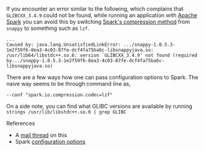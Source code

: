 If you encounter an error similar to the following, which complains that `GLIBCXX_3.4.9` could not be found, while running an application with [Apache Spark](https://spark.apache.org/) you can avoid this by switching [Spark's compression method](https://spark.apache.org/docs/latest/configuration.html#compression-and-serialization) from `snappy` to something such as `lzf`.


    ...
    Caused by: java.lang.UnsatisfiedLinkError: .../snappy-1.0.5.3-1e2f59f6-8ea3-4c03-87fe-dcf4fa75ba6c-libsnappyjava.so: /usr/lib64/libstdc++.so.6: version `GLIBCXX_3.4.9' not found (required by.../snappy-1.0.5.3-1e2f59f6-8ea3-4c03-87fe-dcf4fa75ba6c-libsnappyjava.so)
    
There are a few ways how one can pass configuration options to Spark. The naive way seems to be through command line as, 

    --conf "spark.io.compression.codec=lzf"

On a side note, you can find what GLIBC versions are available by running `strings /usr/lib/libstdc++.so.6 | grep GLIBC`
    

References

- A [mail thread](http://comments.gmane.org/gmane.comp.lang.scala.spark.user/3212) on this
- Spark [configuration options](https://spark.apache.org/docs/latest/configuration.html#compression-and-serialization)
